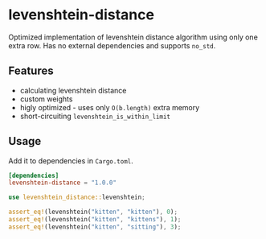 # levenshtein-distance

Optimized implementation of levenshtein distance algorithm using only one extra
row. Has no external dependencies and supports `no_std`.

## Features

- calculating levenshtein distance
- custom weights
- higly optimized - uses only `O(b.length)` extra memory
- short-circuiting `levenshtein_is_within_limit`

## Usage

Add it to dependencies in `Cargo.toml`.

```toml
[dependencies]
levenshtein-distance = "1.0.0"
```

```rust
use levenshtein_distance::levenshtein;

assert_eq!(levenshtein("kitten", "kitten"), 0);
assert_eq!(levenshtein("kitten", "kittens"), 1);
assert_eq!(levenshtein("kitten", "sitting"), 3);
```
